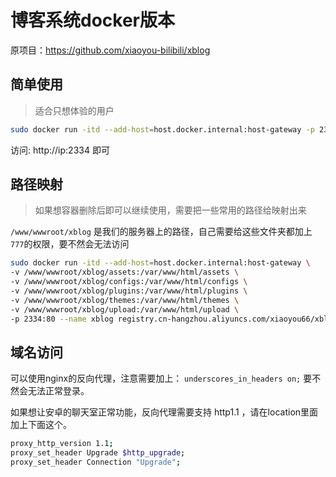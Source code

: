 # 博客系统docker版本

原项目：https://github.com/xiaoyou-bilibili/xblog

## 简单使用
> 适合只想体验的用户

```bash
sudo docker run -itd --add-host=host.docker.internal:host-gateway -p 2334:80 --name xblog registry.cn-hangzhou.aliyuncs.com/xiaoyou66/xblog 
```

访问: http://ip:2334 即可

## 路径映射
> 如果想容器删除后即可以继续使用，需要把一些常用的路径给映射出来

`/www/wwwroot/xblog` 是我们的服务器上的路径，自己需要给这些文件夹都加上`777`的权限，要不然会无法访问

```bash
sudo docker run -itd --add-host=host.docker.internal:host-gateway \
-v /www/wwwroot/xblog/assets:/var/www/html/assets \
-v /www/wwwroot/xblog/configs:/var/www/html/configs \
-v /www/wwwroot/xblog/plugins:/var/www/html/plugins \
-v /www/wwwroot/xblog/themes:/var/www/html/themes \
-v /www/wwwroot/xblog/upload:/var/www/html/upload \
-p 2334:80 --name xblog registry.cn-hangzhou.aliyuncs.com/xiaoyou66/xblog 
```

## 域名访问

可以使用nginx的反向代理，注意需要加上： `underscores_in_headers on;` 要不然会无法正常登录。

如果想让安卓的聊天室正常功能，反向代理需要支持 http1.1 ，请在location里面加上下面这个。
```bash
proxy_http_version 1.1;
proxy_set_header Upgrade $http_upgrade;
proxy_set_header Connection "Upgrade";
```
